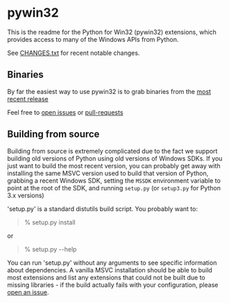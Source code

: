 # pywin32

This is the readme for the Python for Win32 (pywin32) extensions, which provides access to many of the Windows APIs from Python.

See [CHANGES.txt](https://github.com/mhammond/pywin32/blob/master/CHANGES.txt) for recent notable changes.

## Binaries
By far the easiest way to use pywin32 is to grab binaries from the [most recent release](https://github.com/mhammond/pywin32/releases)

Feel free to [open issues](https://github.com/mhammond/pywin32/issues) or [pull-requests](https://github.com/mhammond/pywin32/pulls)

## Building from source
Building from source is extremely complicated due to the fact we support building old versions of Python using old versions of Windows SDKs. If you just want to build the most recent version, you can probably get away with installing the same MSVC version used to build that version of Python, grabbing a recent Windows SDK, setting the `MSSDK` environment variable to point at the root of the SDK, and running `setup.py` (or `setup3.py` for Python 3.x versions)

'setup.py' is a standard distutils build script.  You probably want to:

> % setup.py install

or

> % setup.py --help

You can run 'setup.py' without any arguments to see 
specific information about dependencies.  A vanilla MSVC installation should 
be able to build most extensions and list any extensions that could not be 
built due to missing libraries - if the build actually fails with your 
configuration, please [open an issue](https://github.com/mhammond/pywin32/issues).
